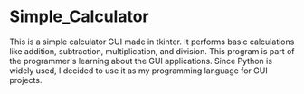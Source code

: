 # Simple_Calculator
This is a simple calculator GUI made in tkinter. It performs basic calculations like addition, subtraction, multiplication, and division.
This program is part of the programmer's learning about the GUI applications. Since Python is widely used, I decided to use it as my
programming language for GUI projects.
